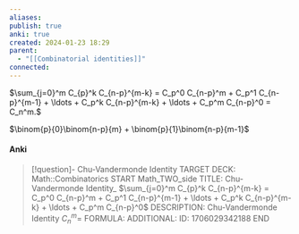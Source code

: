 ```yaml
---
aliases: 
publish: true
anki: true
created: 2024-01-23 18:29
parent:
  - "[[Combinatorial identities]]"
connected:
---
```



$\sum_{j=0}^m C_{p}^k C_{n-p}^{m-k} = C_p^0 C_{n-p}^m + C_p^1 C_{n-p}^{m-1} + \ldots + C_p^k C_{n-p}^{m-k} + \ldots + C_p^m C_{n-p}^0 = C_n^m.$

$\binom{p}{0}\binom{n-p}{m} + \binom{p}{1}\binom{n-p}{m-1}$

#### Anki
> [!question]- Chu-Vandermonde Identity
TARGET DECK: Math::Combinatorics 
START
Math_TWO_side
TITLE: Chu-Vandermonde Identity_
$\sum_{j=0}^m C_{p}^k C_{n-p}^{m-k} = C_p^0 C_{n-p}^m + C_p^1 C_{n-p}^{m-1} + \ldots + C_p^k C_{n-p}^{m-k} + \ldots + C_p^m C_{n-p}^0$
DESCRIPTION: Chu-Vandermonde Identity $C_n^m =$
FORMULA: 
ADDITIONAL:
ID: 1706029342188
END















